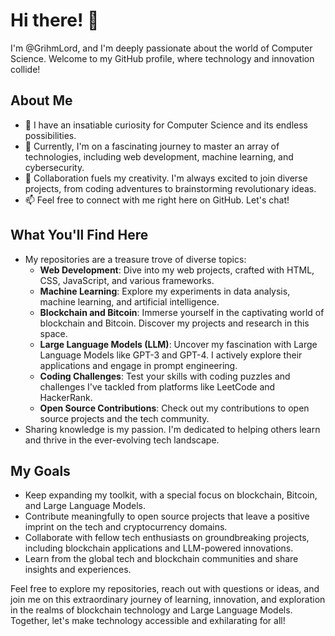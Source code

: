 # Hi there! 👋

I'm @GrihmLord, and I'm deeply passionate about the world of Computer Science. Welcome to my GitHub profile, where technology and innovation collide!

## About Me
- 👀 I have an insatiable curiosity for Computer Science and its endless possibilities.
- 🌱 Currently, I'm on a fascinating journey to master an array of technologies, including web development, machine learning, and cybersecurity.
- 💞️ Collaboration fuels my creativity. I'm always excited to join diverse projects, from coding adventures to brainstorming revolutionary ideas.
- 📫 Feel free to connect with me right here on GitHub. Let's chat!

## What You'll Find Here
- My repositories are a treasure trove of diverse topics:
  - **Web Development**: Dive into my web projects, crafted with HTML, CSS, JavaScript, and various frameworks.
  - **Machine Learning**: Explore my experiments in data analysis, machine learning, and artificial intelligence.
  - **Blockchain and Bitcoin**: Immerse yourself in the captivating world of blockchain and Bitcoin. Discover my projects and research in this space.
  - **Large Language Models (LLM)**: Uncover my fascination with Large Language Models like GPT-3 and GPT-4. I actively explore their applications and engage in prompt engineering.
  - **Coding Challenges**: Test your skills with coding puzzles and challenges I've tackled from platforms like LeetCode and HackerRank.
  - **Open Source Contributions**: Check out my contributions to open source projects and the tech community.
- Sharing knowledge is my passion. I'm dedicated to helping others learn and thrive in the ever-evolving tech landscape.

## My Goals
- Keep expanding my toolkit, with a special focus on blockchain, Bitcoin, and Large Language Models.
- Contribute meaningfully to open source projects that leave a positive imprint on the tech and cryptocurrency domains.
- Collaborate with fellow tech enthusiasts on groundbreaking projects, including blockchain applications and LLM-powered innovations.
- Learn from the global tech and blockchain communities and share insights and experiences.

Feel free to explore my repositories, reach out with questions or ideas, and join me on this extraordinary journey of learning, innovation, and exploration in the realms of blockchain technology and Large Language Models. Together, let's make technology accessible and exhilarating for all!

<!---
GrihmLord/GrihmLord is a ✨ special ✨ repository because its `README.md` (this file) appears on your GitHub profile.
You can click the Preview link to take a look at my latest projects and updates.
--->
